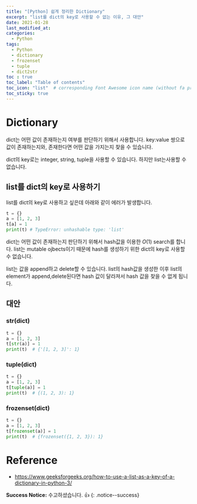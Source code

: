 ```yaml
---
title: "[Python] 쉽게 정리한 Dictionary"
excerpt: "list를 dict의 key로 사용할 수 없는 이유, 그 대안"
date: 2021-01-28
last_modified_at:
categories:
  - Python
tags:
  - Python
  - dictionary
  - frozenset
  - tuple
  - dict2str
toc : true
toc_label: "Table of contents"
toc_icon: "list"  # corresponding Font Awesome icon name (without fa prefix)
toc_sticky: true
---
```


# Dictionary

dict는 어떤 값이 존재하는지 여부를 판단하기 위해서 사용합니다. key:value 쌍으로 값이 존재하는지와, 존재한다면 어떤 값을 가지는지 찾을 수 있습니다.  

dict의 key로는 integer, string, tuple을 사용할 수 있습니다. 하지만 list는사용할 수 없습니다.  

## list를 dict의 key로 사용하기 

list를 dict의 key로 사용하고 싶은데 아래와 같이 에러가 발생합니다.  

```python
t = {}
a = [1, 2, 3]
t[a] = 1
print(t) # TypeError: unhashable type: 'list'
```  

dict는 어떤 값이 존재하는지 판단하기 위해서 hash값을 이용한 $O(1)$ search를 합니다. list는 mutable ojbects이기 때문에 hash를 생성하기 위한 dict의 key로 사용할 수 없습니다.  

list는 값을 append하고 delete할 수 있습니다. list의 hash값을 생성한 이후 list의 element가 append,delete된다면 hash 값이 달라져서 hash 값을 찾을 수 없게 됩니다.  

## 대안

### str(dict)

```python
t = {}
a = [1, 2, 3]
t[str(a)] = 1
print(t)  # {'[1, 2, 3]': 1}
```

### tuple(dict)

```python
t = {}
a = [1, 2, 3]
t[tuple(a)] = 1
print(t)  # {(1, 2, 3): 1}
```

### frozenset(dict)

```python
t = {}
a = [1, 2, 3]
t[frozenset(a)] = 1
print(t)  # {frozenset({1, 2, 3}): 1}
```

# Reference

- <https://www.geeksforgeeks.org/how-to-use-a-list-as-a-key-of-a-dictionary-in-python-3/>

**Success Notice:**
수고하셨습니다. :+1:
{: .notice--success}